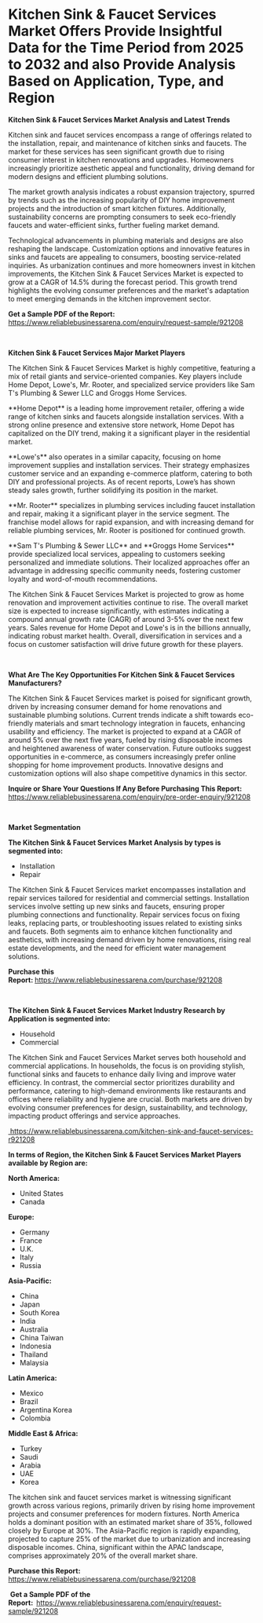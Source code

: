 <p><h1>Kitchen Sink & Faucet Services Market Offers Provide Insightful Data for the Time Period from 2025 to 2032 and also Provide Analysis Based on Application, Type, and Region</h1></p><p><strong>Kitchen Sink & Faucet Services Market Analysis and Latest Trends</strong></p>
<p><p>Kitchen sink and faucet services encompass a range of offerings related to the installation, repair, and maintenance of kitchen sinks and faucets. The market for these services has seen significant growth due to rising consumer interest in kitchen renovations and upgrades. Homeowners increasingly prioritize aesthetic appeal and functionality, driving demand for modern designs and efficient plumbing solutions. </p><p>The market growth analysis indicates a robust expansion trajectory, spurred by trends such as the increasing popularity of DIY home improvement projects and the introduction of smart kitchen fixtures. Additionally, sustainability concerns are prompting consumers to seek eco-friendly faucets and water-efficient sinks, further fueling market demand.</p><p>Technological advancements in plumbing materials and designs are also reshaping the landscape. Customization options and innovative features in sinks and faucets are appealing to consumers, boosting service-related inquiries. As urbanization continues and more homeowners invest in kitchen improvements, the Kitchen Sink & Faucet Services Market is expected to grow at a CAGR of 14.5% during the forecast period. This growth trend highlights the evolving consumer preferences and the market's adaptation to meet emerging demands in the kitchen improvement sector.</p></p>
<p><strong>Get a Sample PDF of the Report:&nbsp;</strong> <a href="https://www.reliablebusinessarena.com/enquiry/request-sample/921208?utm_campaign=3276&utm_medium=2&utm_source=Github&utm_content=ia&utm_term=18042025&utm_id=kitchen-sink-faucet-services">https://www.reliablebusinessarena.com/enquiry/request-sample/921208</a></p>
<p>&nbsp;</p>
<p><strong>Kitchen Sink & Faucet Services Major Market Players</strong></p>
<p><p>The Kitchen Sink & Faucet Services Market is highly competitive, featuring a mix of retail giants and service-oriented companies. Key players include Home Depot, Lowe's, Mr. Rooter, and specialized service providers like Sam T's Plumbing & Sewer LLC and Groggs Home Services.</p><p>**Home Depot** is a leading home improvement retailer, offering a wide range of kitchen sinks and faucets alongside installation services. With a strong online presence and extensive store network, Home Depot has capitalized on the DIY trend, making it a significant player in the residential market.</p><p>**Lowe's** also operates in a similar capacity, focusing on home improvement supplies and installation services. Their strategy emphasizes customer service and an expanding e-commerce platform, catering to both DIY and professional projects. As of recent reports, Lowe’s has shown steady sales growth, further solidifying its position in the market.</p><p>**Mr. Rooter** specializes in plumbing services including faucet installation and repair, making it a significant player in the service segment. The franchise model allows for rapid expansion, and with increasing demand for reliable plumbing services, Mr. Rooter is positioned for continued growth.</p><p>**Sam T's Plumbing & Sewer LLC** and **Groggs Home Services** provide specialized local services, appealing to customers seeking personalized and immediate solutions. Their localized approaches offer an advantage in addressing specific community needs, fostering customer loyalty and word-of-mouth recommendations.</p><p>The Kitchen Sink & Faucet Services Market is projected to grow as home renovation and improvement activities continue to rise. The overall market size is expected to increase significantly, with estimates indicating a compound annual growth rate (CAGR) of around 3-5% over the next few years. Sales revenue for Home Depot and Lowe's is in the billions annually, indicating robust market health. Overall, diversification in services and a focus on customer satisfaction will drive future growth for these players.</p></p>
<p>&nbsp;</p>
<p><strong>What Are The Key Opportunities For Kitchen Sink & Faucet Services Manufacturers?</strong></p>
<p><p>The Kitchen Sink & Faucet Services market is poised for significant growth, driven by increasing consumer demand for home renovations and sustainable plumbing solutions. Current trends indicate a shift towards eco-friendly materials and smart technology integration in faucets, enhancing usability and efficiency. The market is projected to expand at a CAGR of around 5% over the next five years, fueled by rising disposable incomes and heightened awareness of water conservation. Future outlooks suggest opportunities in e-commerce, as consumers increasingly prefer online shopping for home improvement products. Innovative designs and customization options will also shape competitive dynamics in this sector.</p></p>
<p><strong>Inquire or Share Your Questions If Any Before Purchasing This Report:</strong> <a href="https://www.reliablebusinessarena.com/enquiry/pre-order-enquiry/921208?utm_campaign=3276&utm_medium=2&utm_source=Github&utm_content=ia&utm_term=18042025&utm_id=kitchen-sink-faucet-services">https://www.reliablebusinessarena.com/enquiry/pre-order-enquiry/921208</a></p>
<p>&nbsp;</p>
<p><strong>Market Segmentation</strong></p>
<p><strong>The Kitchen Sink & Faucet Services Market Analysis by types is segmented into:</strong></p>
<p><ul><li>Installation</li><li>Repair</li></ul></p>
<p><p>The Kitchen Sink & Faucet Services market encompasses installation and repair services tailored for residential and commercial settings. Installation services involve setting up new sinks and faucets, ensuring proper plumbing connections and functionality. Repair services focus on fixing leaks, replacing parts, or troubleshooting issues related to existing sinks and faucets. Both segments aim to enhance kitchen functionality and aesthetics, with increasing demand driven by home renovations, rising real estate developments, and the need for efficient water management solutions.</p></p>
<p><strong>Purchase this Report:&nbsp;</strong><a href="https://www.reliablebusinessarena.com/purchase/921208?utm_campaign=3276&utm_medium=2&utm_source=Github&utm_content=ia&utm_term=18042025&utm_id=kitchen-sink-faucet-services">https://www.reliablebusinessarena.com/purchase/921208</a></p>
<p>&nbsp;</p>
<p><strong>The Kitchen Sink & Faucet Services Market Industry Research by Application is segmented into:</strong></p>
<p><ul><li>Household</li><li>Commercial</li></ul></p>
<p><p>The Kitchen Sink and Faucet Services Market serves both household and commercial applications. In households, the focus is on providing stylish, functional sinks and faucets to enhance daily living and improve water efficiency. In contrast, the commercial sector prioritizes durability and performance, catering to high-demand environments like restaurants and offices where reliability and hygiene are crucial. Both markets are driven by evolving consumer preferences for design, sustainability, and technology, impacting product offerings and service approaches.</p></p>
<p><a href="https://www.reliablebusinessarena.com/kitchen-sink-and-faucet-services-r921208?utm_campaign=3276&utm_medium=2&utm_source=Github&utm_content=ia&utm_term=18042025&utm_id=kitchen-sink-faucet-services">&nbsp;https://www.reliablebusinessarena.com/kitchen-sink-and-faucet-services-r921208</a></p>
<p><strong>In terms of Region, the Kitchen Sink & Faucet Services Market Players available by Region are:</strong></p>
<p>
    <p> <strong> North America: </strong>
        <ul>
            <li>United States</li>
            <li>Canada</li>
        </ul>
        </p> 
    <p> <strong> Europe: </strong>
        <ul>
            <li>Germany</li>
            <li>France</li>
            <li>U.K.</li>
            <li>Italy</li>
            <li>Russia</li>
        </ul>
        </p> 
    <p> <strong> Asia-Pacific: </strong>
        <ul>
            <li>China</li>
            <li>Japan</li>
            <li>South Korea</li>
            <li>India</li>
            <li>Australia</li>
            <li>China Taiwan</li>
            <li>Indonesia</li>
            <li>Thailand</li>
            <li>Malaysia</li>
        </ul>
        </p> 
    <p> <strong> Latin America: </strong>
        <ul>
            <li>Mexico</li>
            <li>Brazil</li>
            <li>Argentina Korea</li>
            <li>Colombia</li>
        </ul>
        </p> 
    <p> <strong> Middle East & Africa: </strong>
        <ul>
            <li>Turkey</li>
            <li>Saudi</li>
            <li>Arabia</li>
            <li>UAE</li>
            <li>Korea</li>
        </ul>
    </p>
    </p>
<p><p>The kitchen sink and faucet services market is witnessing significant growth across various regions, primarily driven by rising home improvement projects and consumer preferences for modern fixtures. North America holds a dominant position with an estimated market share of 35%, followed closely by Europe at 30%. The Asia-Pacific region is rapidly expanding, projected to capture 25% of the market due to urbanization and increasing disposable incomes. China, significant within the APAC landscape, comprises approximately 20% of the overall market share.</p></p>
<p><strong>Purchase this Report: </strong><a href="https://www.reliablebusinessarena.com/purchase/921208?utm_campaign=3276&utm_medium=2&utm_source=Github&utm_content=ia&utm_term=18042025&utm_id=kitchen-sink-faucet-services">https://www.reliablebusinessarena.com/purchase/921208</a></p>
<p>&nbsp;<strong>Get a Sample PDF of the Report:&nbsp;&nbsp;</strong><a href="https://www.reliablebusinessarena.com/enquiry/request-sample/921208?utm_campaign=3276&utm_medium=2&utm_source=Github&utm_content=ia&utm_term=18042025&utm_id=kitchen-sink-faucet-services">https://www.reliablebusinessarena.com/enquiry/request-sample/921208</a></p>
<p><strong></strong></p>
<p><p></p><p></p><p></p></p>